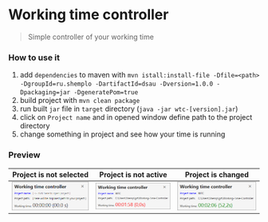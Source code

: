 # Working time controller
> Simple controller of your working time

### How to use it

1. add `dependencies` to maven with 
`mvn istall:install-file -Dfile=<path> -DgroupId=ru.shemplo -DartifactId=dsau -Dversion=1.0.0 -Dpackaging=jar -DgeneratePom=true` 
1. build project with `mvn clean package`
1. run built `jar` file in `target` directory (`java -jar wtc-[version].jar`)
1. click on `Project name` and in opened window define path to the project directory
1. change something in project and see how your time is running

### Preview

| Project is not selected            | Project is not active              | Project is changed                |
|:----------------------------------:|:----------------------------------:|:---------------------------------:|
| ![local 1](screenshots/local1.png) | ![local 2](screenshots/local2.png) | ![local 3](screenshots/local3.png)|
